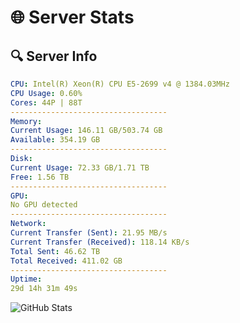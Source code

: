 # 🌐 Server Stats
## 🔍 Server Info
```yaml
CPU: Intel(R) Xeon(R) CPU E5-2699 v4 @ 1384.03MHz
CPU Usage: 0.60%
Cores: 44P | 88T
-----------------------------------
Memory:
Current Usage: 146.11 GB/503.74 GB
Available: 354.19 GB
-----------------------------------
Disk:
Current Usage: 72.33 GB/1.71 TB
Free: 1.56 TB
-----------------------------------
GPU:
No GPU detected
-----------------------------------
Network:
Current Transfer (Sent): 21.95 MB/s
Current Transfer (Received): 118.14 KB/s
Total Sent: 46.62 TB
Total Received: 411.02 GB
-----------------------------------
Uptime:
29d 14h 31m 49s
```
![GitHub Stats](https://img.shields.io/badge/Updated-2025-04-06_11:54:38-blue)